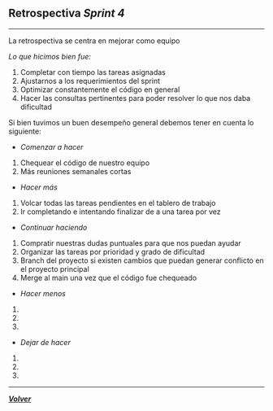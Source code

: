 ## Retrospectiva *Sprint 4*
-----
La retrospectiva se centra en mejorar como equipo

*Lo que hicimos bien fue:*

1. Completar con tiempo las tareas asignadas
2. Ajustarnos a los requerimientos del sprint
3. Optimizar constantemente el código en general
4. Hacer las consultas pertinentes para poder resolver lo que nos daba dificultad


Si bien tuvimos un buen desempeño general debemos tener en cuenta lo siguiente:

- *Comenzar a hacer*

1. Chequear el código de nuestro equipo
2. Más reuniones semanales cortas 

- *Hacer más*

1. Volcar todas las tareas pendientes en el tablero de trabajo
2. Ir completando e intentando finalizar de a una tarea por vez

- *Continuar haciendo*

1. Compratir nuestras dudas puntuales para que nos puedan ayudar
2. Organizar las tareas por prioridad y grado de dificultad
3. Branch del proyecto si existen cambios que puedan generar conflicto en el proyecto principal
4. Merge al main una vez que el código fue chequeado

- *Hacer menos*

1.  
2. 
3.

- *Dejar de hacer*

1. 
2. 
3.

--------------------------------

[***Volver***](https://github.com/SebastianRaiquenParisi/proyectoIntegradorEquipo12/blob/main/RETRO.md)
